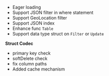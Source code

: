 - Eager loading
- Support JSON filter in where statement
- Support GeoLocation filter
- Support JSON index
- Enhance func `Table`
- Support data type struct on `Filter` or `Update`

**Struct Codec**

- primary key check
- softDelete check
- fix column paths
- Added cache mechanism
